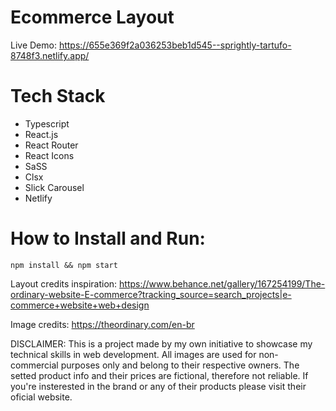 # Ecommerce Layout

Live Demo: https://655e369f2a036253beb1d545--sprightly-tartufo-8748f3.netlify.app/

# Tech Stack

- Typescript
- React.js
- React Router
- React Icons
- SaSS
- Clsx
- Slick Carousel
- Netlify

# How to Install and Run:

`npm install && npm start`

Layout credits inspiration:
https://www.behance.net/gallery/167254199/The-ordinary-website-E-commerce?tracking_source=search_projects|e-commerce+website+web+design

Image credits:
https://theordinary.com/en-br

DISCLAIMER: This is a project made by my own initiative to showcase my technical skills in web development. All images are used for non-commercial purposes only and belong to their respective owners. The setted product info and their prices are fictional, therefore not reliable. If you're insterested in the brand or any of their products please visit their oficial website.

